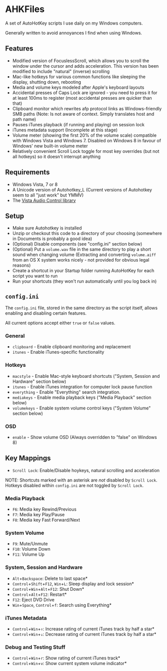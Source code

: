 # AHKFiles

A set of AutoHotKey scripts I use daily on my Windows computers.

Generally written to avoid annoyances I find when using Windows.

## Features

* Modified version of FocuslessScroll, which allows you to scroll the window under the cursor and adds acceleration. This version has been modified to include "natural" (inverse) scrolling
* Mac-like hotkeys for various common functions like sleeping the display, shutting down, rebooting
* Media and volume keys modeled after Apple's keyboard layouts
* Accidental presses of Caps Lock are ignored - you need to press it for at least 100ms to register (most accidental presses are quicker than that)
* Clipboard monitor which rewrites afp protocol links as Windows-friendly SMB paths (Note: Is not aware of context. Simply translates host and path name)
* Pauses iTunes playback (if running and playing) on session lock
* iTunes metadata support (Incomplete at this stage)
* Volume meter (showing the first 20% of the volume scale) compatible with Windows Vista and Windows 7. Disabled on Windows 8 in favour of Windows' new built-in volume meter
* Relatively convenient Scroll Lock toggle for most key overrides (but not all hotkeys) so it doesn't interrupt anything

## Requirements

* Windows Vista, 7 or 8
* A Unicode version of Autohotkey_L (Current versions of Autohotkey seem to all "just work" but YMMV)
* The [Vista Audio Control library](http://www.autohotkey.com/board/topic/21984-vista-audio-control-functions/)

## Setup

* Make sure Autohotkey is installed
* Unzip or checkout this code to a directory of your choosing (somewhere in Documents is probably a good idea)
* (Optional) Disable components (see "config.ini" section below)
* (Optional) Put a `volume.wav` file in the same directory to play a short sound when changing volume (Extracting and converting `volume.aiff` from an OS X system works nicely - not provided for obvious legal reasons)
* Create a shortcut in your Startup folder running AutoHotKey for each script you want to run
* Run your shortcuts (they won't run automatically until you log back in)

## `config.ini`

The `config.ini` file, stored in the same directory as the script itself, allows enabling and disabling certain features.

All current options accept either `true` or `false` values.

### General

* `clipboard` - Enable clipboard monitoring and replacement
* `itunes` - Enable iTunes-specific functionality

### Hotkeys

* `macstyle` - Enable Mac-style keyboard shortcuts ("System, Session and Hardware" section below)
* `itunes` - Enable iTunes integration for computer lock pause function
* `everything` - Enable "Everything" search integration.
* `mediakeys` - Enable media playback keys ("Media Playback" section below)
* `volumekeys` - Enable system volume control keys ("System Volume" section below)

### OSD

* `enable` - Show volume OSD (Always overridden to "false" on Windows 8)

## Key Mappings

* `Scroll Lock`: Enable/Disable hoykeys, natural scrolling and acceleration

NOTE: Shortcuts marked with an asterisk are _not_ disabled by `Scroll Lock`. Hotkeys disabled within `config.ini` are not toggled by `Scroll Lock`.

### Media Playback

* `F6`: Media key Rewind/Previous
* `F7`: Media key Play/Pause
* `F8`: Media key Fast Forward/Next

### System Volume

* `F9`: Mute/Unmute
* `F10`: Volume Down
* `F11`: Volume Up

### System, Session and Hardware

* `Alt`+`Backspace`: Delete to last space*
* `Control`+`Shift`+`F12`, `Win`+`L`: Sleep display and lock session*
* `Control`+`Win`+`Alt`+`F12`: Shut Down*
* `Control`+`Alt`+`F12`: Restart*
* `F12`: Eject DVD Drive
* `Win`+`Space`, `Control`+`f`: Search using Everything*

### iTunes Metadata

* `Control`+`Win`+`↑`: Increase rating of current iTunes track by half a star*
* `Control`+`Win`+`↓`: Decrease rating of current iTunes track by half a star*

### Debug and Testing Stuff

* `Control`+`Win`+`r`: Show rating of current iTunes track*
* `Control`+`Win`+`v`: Show current system volume indicator*
